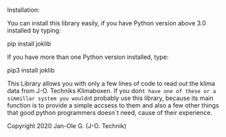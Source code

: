 Installation:

  You can install this library easily, if you have Python version above 3.0 installed by typing:

  pip install joklib

  If you have more than one Python version installed, type:
  
  pip3 install joklib
  
  
 
This Library allows you with only a few lines of code to read out the klima data from J-O. Techniks Klimaboxen.
If you don`t have one of these or a simmillar system you wouldn`t probably use this library, because its main
function is to provide a simple accsess to them and also a few other things that good python programmers doesn`t
need, cause of their experience.

Copyright 2020 Jan-Ole G. (J-O. Technik)
